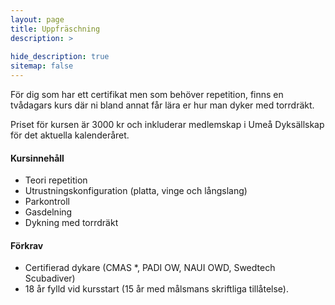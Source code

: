 ```yaml
---
layout: page
title: Uppfräschning
description: >
  
hide_description: true
sitemap: false
---
```


För dig som har ett certifikat men som behöver repetition, finns en tvådagars kurs där ni bland annat får lära er hur man dyker med torrdräkt.

Priset för kursen är 3000 kr och inkluderar medlemskap i Umeå Dyksällskap för det aktuella kalenderåret.

#### Kursinnehåll

* Teori repetition
* Utrustningskonfiguration (platta, vinge och långslang)
* Parkontroll
* Gasdelning
* Dykning med torrdräkt

#### Förkrav

* Certifierad dykare (CMAS *, PADI OW, NAUI OWD, Swedtech Scubadiver)
* 18 år fylld vid kursstart (15 år med målsmans skriftliga tillåtelse).

